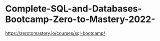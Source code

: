 # Complete-SQL-and-Databases-Bootcamp-Zero-to-Mastery-2022-
https://zerotomastery.io/courses/sql-bootcamp/
